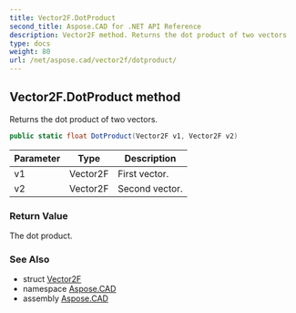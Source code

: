 ```yaml
---
title: Vector2F.DotProduct
second_title: Aspose.CAD for .NET API Reference
description: Vector2F method. Returns the dot product of two vectors
type: docs
weight: 80
url: /net/aspose.cad/vector2f/dotproduct/
---
```

## Vector2F.DotProduct method

Returns the dot product of two vectors.

```csharp
public static float DotProduct(Vector2F v1, Vector2F v2)
```

| Parameter | Type | Description |
| --- | --- | --- |
| v1 | Vector2F | First vector. |
| v2 | Vector2F | Second vector. |

### Return Value

The dot product.

### See Also

* struct [Vector2F](../)
* namespace [Aspose.CAD](../../vector2f/)
* assembly [Aspose.CAD](../../../)



